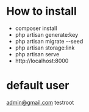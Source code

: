 # How to install

* composer install
* php artisan generate:key
* php artisan migrate --seed
* php artisan storage:link
* php artisan serve
* http://localhost:8000

# default user
admin@gmail.com
testroot
